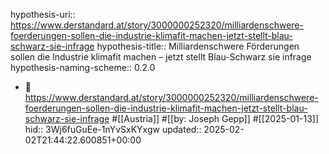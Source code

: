 hypothesis-uri:: https://www.derstandard.at/story/3000000252320/milliardenschwere-foerderungen-sollen-die-industrie-klimafit-machen-jetzt-stellt-blau-schwarz-sie-infrage
hypothesis-title:: Milliardenschwere Förderungen sollen die Industrie klimafit machen – jetzt stellt Blau-Schwarz sie infrage
hypothesis-naming-scheme:: 0.2.0

- 📝 https://www.derstandard.at/story/3000000252320/milliardenschwere-foerderungen-sollen-die-industrie-klimafit-machen-jetzt-stellt-blau-schwarz-sie-infrage #[[Austria]] #[[by: Joseph Gepp]] #[[2025-01-13]]
  hid:: 3Wj6fuGuEe-1nYvSxKYxgw
  updated:: 2025-02-02T21:44:22.600851+00:00